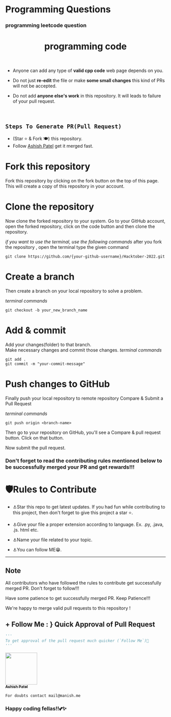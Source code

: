 # **Programming Questions**

<h3>programming leetcode question</h3>

<div align="center">
<h1> programming code </h1>

<br/>

</div>


- Anyone can add any type of <b>valid cpp code</b> web page depends on you.

- Do not just <b>re-edit</b> the file or make <b>some small changes</b> this kind of PRs will not be accepted.

- Do not add <b>anyone else's work</b> in this repository. It will leads to failure of your pull request.

<br>



##  `Steps To Generate PR(Pull Request)`

- (Star ⭐ & Fork 🍽️) this repository.
- Follow [Ashish Patel](https://www.github.com/ashishatel) get it merged fast.
# Fork this repository

Fork this repository by clicking on the fork button on the top of this page. This will create a copy of this repository in your account.

# Clone the repository

Now clone the forked repository to your system. Go to your GitHub account, open the forked repository, click on the code button and then clone the repository.

*if you want to use the terminal, use the following commands*
after you fork the repository , open the terminal type the given command
```
git clone https://github.com/{your-github-username}/Hacktober-2022.git

```

# Create a branch

Then create a branch on your local repository to solve a problem.

*terminal commands*
```
git checkout -b your_new_branch_name

```


# Add & commit

Add your changes(folder) to that branch. <br/>
Make necessary changes and commit those changes. 
*terminal commands*
```
git add .
git commit -m "your-commit-message"

```

# Push changes to GitHub

Finally push your local repository to remote repository
Compare & Submit a Pull Request

*terminal commands*
```
git push origin <branch-name>

```

Then go to your repository on GitHub, you'll see a Compare & pull request button. Click on that button.

Now submit the pull request.


### Don't forget to read the contributing rules mentioned below to be successfully merged your PR and get rewards!!!

# 🛡Rules to Contribute
- ⚓Star this repo to get latest updates.
  If you had fun while contributing to this project, then don't forget to give this project a star ⭐.

- ⚓Give your file a proper extension according to language. Ex. .py, .java, .js. html etc.
- ⚓Name your file related to your topic.
- ⚓You can follow ME😁.
-----------------------------------------

## Note
All contributors who have followed the rules to contribute get successfully merged PR. Don't forget to follow!!! 

Have some patience to get successfully merged PR. Keep Patience!!!

We're happy to merge valid pull requests to this repository !












## + Follow Me : } Quick Approval of Pull Request

```py
'''
To get approval of the pull request much quicker (`Follow Me`)🚀
'''
```
<a align="center" href="https://github.com/ashishatel"><kbd><img src="https://avatars3.githubusercontent.com/ashishatel?size=100" width="100px;" alt=""/></kbd><br /><sub><b>Ashish Patel</b></sub></a><br />

`For doubts contact mail@manish.me`
### Happy coding fellas!!💕✨


